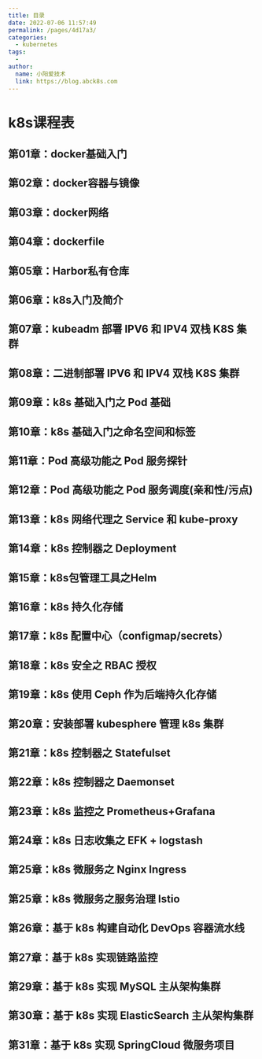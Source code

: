 ```yaml
---
title: 目录
date: 2022-07-06 11:57:49
permalink: /pages/4d17a3/
categories:
  - kubernetes
tags:
  - 
author: 
  name: 小阳爱技术
  link: https://blog.abck8s.com
---
```

# k8s课程表

## 第01章：docker基础入门

## 第02章：docker容器与镜像

## 第03章：docker网络

## 第04章：dockerfile

## 第05章：Harbor私有仓库

## 第06章：k8s入门及简介

## 第07章：kubeadm 部署 IPV6 和 IPV4 双栈 K8S 集群

## 第08章：二进制部署 IPV6 和 IPV4 双栈 K8S 集群

## 第09章：k8s 基础入门之 Pod 基础

## 第10章：k8s 基础入门之命名空间和标签

## 第11章：Pod 高级功能之 Pod 服务探针

## 第12章：Pod 高级功能之 Pod 服务调度(亲和性/污点)

## 第13章：k8s 网络代理之 Service 和 kube-proxy

## 第14章：k8s 控制器之 Deployment

## 第15章：k8s包管理工具之Helm

## 第16章：k8s 持久化存储

## 第17章：k8s 配置中心（configmap/secrets）

## 第18章：k8s 安全之 RBAC 授权

## 第19章：k8s 使用 Ceph 作为后端持久化存储

## 第20章：安装部署 kubesphere 管理 k8s 集群

## 第21章：k8s 控制器之 Statefulset

## 第22章：k8s 控制器之 Daemonset

## 第23章：k8s 监控之 Prometheus+Grafana

## 第24章：k8s 日志收集之 EFK + logstash

## 第25章：k8s 微服务之 Nginx Ingress

## 第25章：k8s 微服务之服务治理 Istio

## 第26章：基于 k8s 构建自动化 DevOps 容器流水线

## 第27章：基于 k8s 实现链路监控

## 第29章：基于 k8s 实现 MySQL 主从架构集群

## 第30章：基于 k8s 实现 ElasticSearch 主从架构集群

## 第31章：基于 k8s 实现 SpringCloud 微服务项目